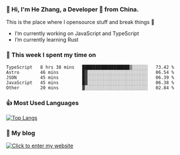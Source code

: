 ### 👋 Hi, I'm He Zhang, a Developer 🚀 from China.

This is the place where I opensource stuff and break things :rofl:

- I’m currently working on JavaScript and TypeScript
- I’m currently learning Rust

### 💪 This week I spent my time on 
<!--START_SECTION:waka-->

```text
TypeScript   8 hrs 38 mins   ██████████████████▒░░░░░░   73.42 %
Astro        46 mins         █▓░░░░░░░░░░░░░░░░░░░░░░░   06.54 %
JSON         45 mins         █▓░░░░░░░░░░░░░░░░░░░░░░░   06.39 %
JavaScript   45 mins         █▓░░░░░░░░░░░░░░░░░░░░░░░   06.38 %
Other        20 mins         ▓░░░░░░░░░░░░░░░░░░░░░░░░   02.84 %
```

<!--END_SECTION:waka-->

### 👍 Most Used Languages
[![Top Langs](https://github-readme-stats.vercel.app/api/top-langs/?username=zhanghecool&layout=compact)](https://zhanghe.cool)

### 🌈 My blog 
[![Click to enter my website](https://cdn.jsdelivr.net/gh/zhanghecool/assets/images/gif/zhanghecools.gif)](https://zhanghe.cool)
